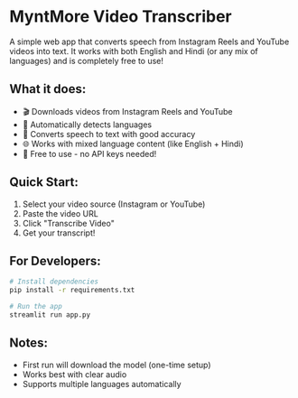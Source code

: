 # MyntMore Video Transcriber

A simple web app that converts speech from Instagram Reels and YouTube videos into text. It works with both English and Hindi (or any mix of languages) and is completely free to use!

## What it does:
- 🎬 Downloads videos from Instagram Reels and YouTube
- 🎯 Automatically detects languages
- 📝 Converts speech to text with good accuracy
- 🌐 Works with mixed language content (like English + Hindi)
- 💯 Free to use - no API keys needed!

## Quick Start:
1. Select your video source (Instagram or YouTube)
2. Paste the video URL
3. Click "Transcribe Video"
4. Get your transcript!

## For Developers:
```bash
# Install dependencies
pip install -r requirements.txt

# Run the app
streamlit run app.py
```

## Notes:
- First run will download the model (one-time setup)
- Works best with clear audio
- Supports multiple languages automatically 